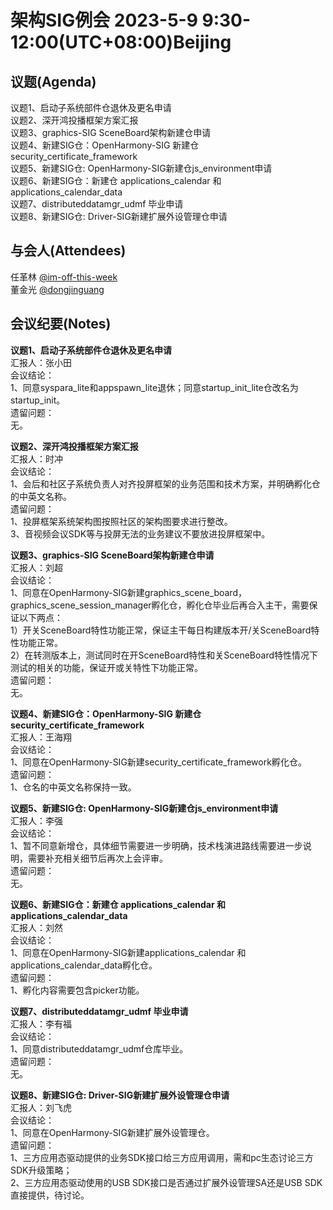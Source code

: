 # 架构SIG例会 2023-5-9 9:30-12:00(UTC+08:00)Beijing

## 议题(Agenda)

议题1、启动子系统部件仓退休及更名申请  
议题2、深开鸿投播框架方案汇报  
议题3、graphics-SIG SceneBoard架构新建仓申请  
议题4、新建SIG仓：OpenHarmony-SIG 新建仓security_certificate_framework  
议题5、新建SIG仓: OpenHarmony-SIG新建仓js_environment申请  
议题6、新建SIG仓：新建仓 applications_calendar 和 applications_calendar_data  
议题7、distributeddatamgr_udmf 毕业申请  
议题8、新建SIG仓: Driver-SIG新建扩展外设管理仓申请  

## 与会人(Attendees)

任革林 [@im-off-this-week](https://gitee.com/im-off-this-week)  
董金光 [@dongjinguang](https://gitee.com/dongjinguang)  

## 会议纪要(Notes)

**议题1、启动子系统部件仓退休及更名申请**  
汇报人：张小田  
会议结论：  
1、同意syspara_lite和appspawn_lite退休；同意startup_init_lite仓改名为startup_init。  
遗留问题：  
无。  

**议题2、深开鸿投播框架方案汇报**  
汇报人：时冲  
会议结论：  
1、会后和社区子系统负责人对齐投屏框架的业务范围和技术方案，并明确孵化仓的中英文名称。  
遗留问题：  
1、投屏框架系统架构图按照社区的架构图要求进行整改。  
3、音视频会议SDK等与投屏无法的业务建议不要放进投屏框架中。  

**议题3、graphics-SIG SceneBoard架构新建仓申请**  
汇报人：刘超  
会议结论：  
1、同意在OpenHarmony-SIG新建graphics_scene_board，graphics_scene_session_manager孵化仓，孵化仓毕业后再合入主干，需要保证以下两点：  
1）开关SceneBoard特性功能正常，保证主干每日构建版本开/关SceneBoard特性功能正常。  
2）在转测版本上，测试同时在开SceneBoard特性和关SceneBoard特性情况下测试的相关的功能，保证开或关特性下功能正常。  
遗留问题：  
无。  

**议题4、新建SIG仓：OpenHarmony-SIG 新建仓security_certificate_framework**  
汇报人：王海翔  
会议结论：  
1、同意在OpenHarmony-SIG新建security_certificate_framework孵化仓。  
遗留问题：  
1、仓名的中英文名称保持一致。  

**议题5、新建SIG仓: OpenHarmony-SIG新建仓js_environment申请**  
汇报人：李强  
会议结论：  
1、暂不同意新增仓，具体细节需要进一步明确，技术栈演进路线需要进一步说明，需要补充相关细节后再次上会评审。  
遗留问题：  
无。  

**议题6、新建SIG仓：新建仓 applications_calendar 和 applications_calendar_data**  
汇报人：刘然  
会议结论：  
1、同意在OpenHarmony-SIG新建applications_calendar 和 applications_calendar_data孵化仓。  
遗留问题：  
1、孵化内容需要包含picker功能。  

**议题7、distributeddatamgr_udmf 毕业申请**  
汇报人：李有福  
会议结论：  
1、同意distributeddatamgr_udmf仓库毕业。  
遗留问题：  
无。  

**议题8、新建SIG仓: Driver-SIG新建扩展外设管理仓申请**  
汇报人：刘飞虎  
会议结论：  
1、同意在OpenHarmony-SIG新建扩展外设管理仓。  
遗留问题：  
1、三方应用态驱动提供的业务SDK接口给三方应用调用，需和pc生态讨论三方SDK升级策略；  
2、三方应用态驱动使用的USB SDK接口是否通过扩展外设管理SA还是USB SDK直接提供，待讨论。  
